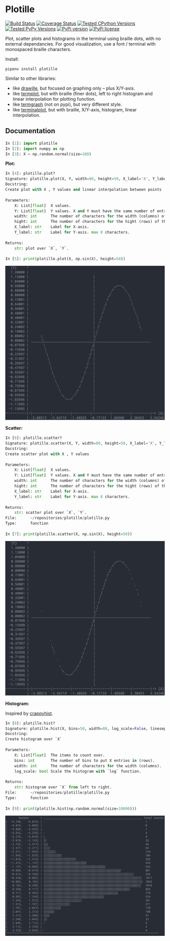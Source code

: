 # Plotille

[![Build Status](https://travis-ci.org/tammoippen/plotille.svg?branch=master)](https://travis-ci.org/tammoippen/plotille)
[![Coverage Status](https://coveralls.io/repos/github/tammoippen/plotille/badge.svg?branch=master)](https://coveralls.io/github/tammoippen/plotille?branch=master)
[![Tested CPython Versions](https://img.shields.io/badge/cpython-2.7%2C%203.5%2C%203.6%2C%20nightly-brightgreen.svg)](https://img.shields.io/badge/cpython-2.7%2C%203.5%2C%203.6%2C%20nightly-brightgreen.svg)
[![Tested PyPy Versions](https://img.shields.io/badge/pypy-2.7--5.8.0%2C%203.5--5.8.0-brightgreen.svg)](https://img.shields.io/badge/pypy-2.7--5.8.0%2C%203.5--5.8.0-brightgreen.svg)
[![PyPi version](https://img.shields.io/pypi/v/plotille.svg)](https://pypi.python.org/pypi/plotille)
[![PyPi license](https://img.shields.io/pypi/l/plotille.svg)](https://pypi.python.org/pypi/plotille)

Plot, scatter plots and histograms in the terminal using braille dots, with no external dependancies. For good visualization, use a font / terminal with monospaced braille characters.

Install:

```
pipenv install plotille
```

Similar to other libraries:

* like [drawille](https://github.com/asciimoo/drawille), but focused on graphing only – plus X/Y-axis.
* like [termplot](https://github.com/justnoise/termplot), but with braille (finer dots), left to right histogram and linear interpolation for plotting function.
* like [termgraph](https://github.com/sgeisler/termgraph) (not on pypi), but very different style.
* like [terminalplot](https://github.com/kressi/terminalplot), but with braille, X/Y-axis, histogram, linear interpolation.

## Documentation

```python
In [1]: import plotille
In [2]: import numpy as np
In [3]: X = np.random.normal(size=100)
```

**Plot:**
```python
In [4]: plotille.plot?
Signature: plotille.plot(X, Y, width=80, height=50, X_label='X', Y_label='Y', linesep='\n')
Docstring:
Create plot with X , Y values and linear interpolation between points

Parameters:
    X: List[float]  X values.
    Y: List[float]  Y values. X and Y must have the same number of entries.
    width: int      The number of characters for the width (columns) of the canvas.
    hight: int      The number of characters for the hight (rows) of the canvas.
    X_label: str    Label for X-axis.
    Y_label: str    Label for Y-axis. max 8 characters.

Returns:
    str: plot over `X`, `Y`.

In [5]: print(plotille.plot(X, np.sin(X), height=50))
```
![Plot example](https://github.com/tammoippen/plotille/blob/master/imgs/plot.png)

**Scatter:**
```python
In [6]: plotille.scatter?
Signature: plotille.scatter(X, Y, width=80, height=50, X_label='X', Y_label='Y', linesep='\n')
Docstring:
Create scatter plot with X , Y values

Parameters:
    X: List[float]  X values.
    Y: List[float]  Y values. X and Y must have the same number of entries.
    width: int      The number of characters for the width (columns) of the canvas.
    hight: int      The number of characters for the hight (rows) of the canvas.
    X_label: str    Label for X-axis.
    Y_label: str    Label for Y-axis. max 8 characters.

Returns:
    str: scatter plot over `X`, `Y`.
File:      ~/repositories/plotille/plotille.py
Type:      function

In [7]: print(plotille.scatter(X, np.sin(X), height=50))
```
![Plot example](https://github.com/tammoippen/plotille/blob/master/imgs/scatter.png)

**Histogram:**

Inspired by [crappyhist](http://kevinastraight.x10host.com/2013/12/28/python-histograms-from-the-console/).
```python
In [8]: plotille.hist?
Signature: plotille.hist(X, bins=50, width=80, log_scale=False, linesep='\n')
Docstring:
Create histogram over `X`

Parameters:
    X: List[float]  The items to count over.
    bins: int       The number of bins to put X entries in (rows).
    width: int      The number of characters for the width (columns).
    log_scale: bool Scale the histogram with `log` function.

Returns:
    str: histogram over `X` from left to right.
File:      ~/repositories/plotille/plotille.py
Type:      function

In [9]: print(plotille.hist(np.random.normal(size=10000)))
```
![Histogram example](https://github.com/tammoippen/plotille/blob/master/imgs/hist.png)
